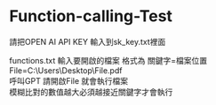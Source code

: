 # Function-calling-Test
請把OPEN AI API KEY 輸入到sk_key.txt裡面  

functions.txt 輸入要開啟的檔案
格式為 關鍵字=檔案位置  
‪File=C:\Users\Desktop\File.pdf  
呼叫GPT 請開啟File 就會執行檔案  
模糊比對的數值越大必須越接近關鍵字才會執行
